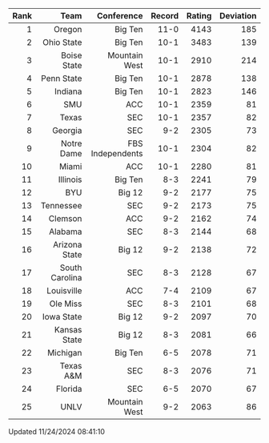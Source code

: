 | Rank  | Team                 | Conference           | Record   | Rating | Deviation |
| ---:  | ---:                 | ---:                 | ---:     | ---:   | ---:      |
| 1     | Oregon               | Big Ten              | 11-0     | 4143   | 185       |
| 2     | Ohio State           | Big Ten              | 10-1     | 3483   | 139       |
| 3     | Boise State          | Mountain West        | 10-1     | 2910   | 214       |
| 4     | Penn State           | Big Ten              | 10-1     | 2878   | 138       |
| 5     | Indiana              | Big Ten              | 10-1     | 2823   | 146       |
| 6     | SMU                  | ACC                  | 10-1     | 2359   | 81        |
| 7     | Texas                | SEC                  | 10-1     | 2357   | 82        |
| 8     | Georgia              | SEC                  | 9-2      | 2305   | 73        |
| 9     | Notre Dame           | FBS Independents     | 10-1     | 2304   | 82        |
| 10    | Miami                | ACC                  | 10-1     | 2280   | 81        |
| 11    | Illinois             | Big Ten              | 8-3      | 2241   | 79        |
| 12    | BYU                  | Big 12               | 9-2      | 2177   | 75        |
| 13    | Tennessee            | SEC                  | 9-2      | 2173   | 75        |
| 14    | Clemson              | ACC                  | 9-2      | 2162   | 74        |
| 15    | Alabama              | SEC                  | 8-3      | 2144   | 68        |
| 16    | Arizona State        | Big 12               | 9-2      | 2138   | 72        |
| 17    | South Carolina       | SEC                  | 8-3      | 2128   | 67        |
| 18    | Louisville           | ACC                  | 7-4      | 2109   | 67        |
| 19    | Ole Miss             | SEC                  | 8-3      | 2101   | 68        |
| 20    | Iowa State           | Big 12               | 9-2      | 2097   | 70        |
| 21    | Kansas State         | Big 12               | 8-3      | 2081   | 66        |
| 22    | Michigan             | Big Ten              | 6-5      | 2078   | 71        |
| 23    | Texas A&M            | SEC                  | 8-3      | 2076   | 71        |
| 24    | Florida              | SEC                  | 6-5      | 2070   | 67        |
| 25    | UNLV                 | Mountain West        | 9-2      | 2063   | 86        |

Updated 11/24/2024 08:41:10
